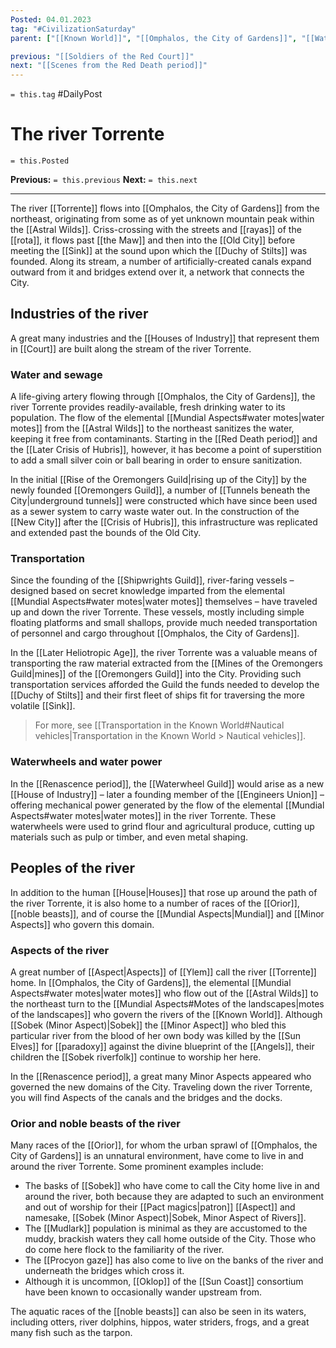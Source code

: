 ```yaml
---
Posted: 04.01.2023
tag: "#CivilizationSaturday"
parent: ["[[Known World]]", "[[Omphalos, the City of Gardens]]", "[[Waterways]]"]

previous: "[[Soldiers of the Red Court]]"
next: "[[Scenes from the Red Death period]]"
---
```

`= this.tag` #DailyPost 
# The river Torrente
`= this.Posted`

**Previous:** `= this.previous`
**Next:** `= this.next`

---

The river [[Torrente]] flows into [[Omphalos, the City of Gardens]] from the northeast, originating from some as of yet unknown mountain peak within the [[Astral Wilds]]. Criss-crossing with the streets and [[rayas]] of the [[rota]], it flows past [[the Maw]] and then into the [[Old City]] before meeting the [[Sink]] at the sound upon which the [[Duchy of Stilts]] was founded. Along its stream, a number of artificially-created canals expand outward from it and bridges extend over it, a network that connects the City.

## Industries of the river

A great many industries and the [[Houses of Industry]] that represent them in [[Court]] are built along the stream of the river Torrente.

### Water and sewage

A life-giving artery flowing through [[Omphalos, the City of Gardens]], the river Torrente provides readily-available, fresh drinking water to its population. The flow of the elemental [[Mundial Aspects#water motes|water motes]] from the [[Astral Wilds]] to the northeast sanitizes the water, keeping it free from contaminants. Starting in the [[Red Death period]] and the [[Later Crisis of Hubris]], however, it has become a point of superstition to add a small silver coin or ball bearing in order to ensure sanitization.

In the initial [[Rise of the Oremongers Guild|rising up of the City]] by the newly founded [[Oremongers Guild]], a number of [[Tunnels beneath the City|underground tunnels]] were constructed which have since been used as a sewer system to carry waste water out. In the construction of the [[New City]] after the [[Crisis of Hubris]], this infrastructure was replicated and extended past the bounds of the Old City.

### Transportation

Since the founding of the [[Shipwrights Guild]], river-faring vessels – designed based on secret knowledge imparted from the elemental [[Mundial Aspects#water motes|water motes]] themselves – have traveled up and down the river Torrente. These vessels, mostly including simple floating platforms and small shallops, provide much needed transportation of personnel and cargo throughout [[Omphalos, the City of Gardens]].

In the [[Later Heliotropic Age]], the river Torrente was a valuable means of transporting the raw material extracted from the [[Mines of the Oremongers Guild|mines]] of the [[Oremongers Guild]] into the City. Providing such transportation services afforded the Guild the funds needed to develop the [[Duchy of Stilts]] and their first fleet of ships fit for traversing the more volatile [[Sink]].

> For more, see [[Transportation in the Known World#Nautical vehicles|Transportation in the Known World > Nautical vehicles]].

### Waterwheels and water power

In the [[Renascence period]], the [[Waterwheel Guild]] would arise as a new [[House of Industry]] – later a founding member of the [[Engineers Union]] – offering mechanical power generated by the flow of the elemental [[Mundial Aspects#water motes|water motes]] in the river Torrente. These waterwheels were used to grind flour and agricultural produce, cutting up materials such as pulp or timber, and even metal shaping.

## Peoples of the river

In addition to the human [[House|Houses]] that rose up around the path of the river Torrente, it is also home to a number of races of the [[Orior]], [[noble beasts]], and of course the [[Mundial Aspects|Mundial]] and [[Minor Aspects]] who govern this domain.

### Aspects of the river

A great number of [[Aspect|Aspects]] of [[Ylem]] call the river [[Torrente]] home. In [[Omphalos, the City of Gardens]], the elemental [[Mundial Aspects#water motes|water motes]] who flow out of the [[Astral Wilds]] to the northeast turn to the [[Mundial Aspects#Motes of the landscapes|motes of the landscapes]] who govern the rivers of the [[Known World]]. Although [[Sobek (Minor Aspect)|Sobek]] the [[Minor Aspect]] who bled this particular river from the blood of her own body was killed by the [[Sun Elves]] for [[paradoxy]] against the divine blueprint of the [[Angels]], their children the [[Sobek riverfolk]] continue to worship her here.

In the [[Renascence period]], a great many Minor Aspects appeared who governed the new domains of the City. Traveling down the river Torrente, you will find Aspects of the canals and the bridges and the docks.

### Orior and noble beasts of the river

Many races of the [[Orior]], for whom the urban sprawl of [[Omphalos, the City of Gardens]] is an unnatural environment, have come to live in and around the river Torrente. Some prominent examples include:
- The basks of [[Sobek]] who have come to call the City home live in and around the river, both because they are adapted to such an environment and out of worship for their [[Pact magics|patron]] [[Aspect]] and namesake, [[Sobek (Minor Aspect)|Sobek, Minor Aspect of Rivers]].
- The [[Mudlark]] population is minimal as they are accustomed to the muddy, brackish waters they call home outside of the City. Those who do come here flock to the familiarity of the river.
- The [[Procyon gaze]] has also come to live on the banks of the river and underneath the bridges which cross it.
- Although it is uncommon, [[Oklop]] of the [[Sun Coast]] consortium have been known to occasionally wander upstream from.

The aquatic races of the [[noble beasts]] can also be seen in its waters, including otters, river dolphins, hippos, water striders, frogs, and a great many fish such as the tarpon.